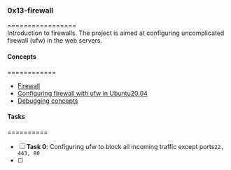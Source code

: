 ### 0x13-firewall     
=================      
Introduction to firewalls.  The project is aimed at configuring uncomplicated firewall (ufw) in the web servers.     

#### Concepts    
============      
* [Firewall](https://en.wikipedia.org/wiki/Firewall_%28computing%29)    
* [Configuring firewall with ufw in Ubuntu20.04](https://www.digitalocean.com/community/tutorials/how-to-set-up-a-firewall-with-ufw-on-ubuntu-20-04)    
* [Debugging concepts](https://alx-intranet.hbtn.io/concepts/68)     

#### Tasks     
==========     
* [ ] **Task 0**: Configuring ufw to block all incoming traffic except ports`22, 443, 80`    
* [ ]  
